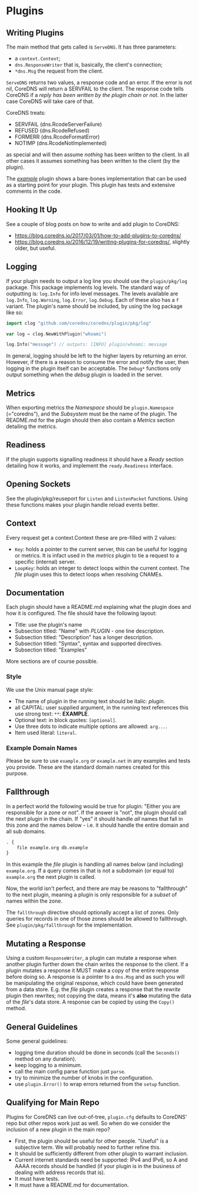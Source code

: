 # Plugins

## Writing Plugins

The main method that gets called is `ServeDNS`. It has three parameters:

* a `context.Context`;
* `dns.ResponseWriter` that is, basically, the client's connection;
* `*dns.Msg` the request from the client.

`ServeDNS` returns two values, a response code and an error. If the error is not nil, CoreDNS
will return a SERVFAIL to the client. The response code tells CoreDNS if a *reply has been
written by the plugin chain or not*. In the latter case CoreDNS will take care of that.

CoreDNS treats:

* SERVFAIL (dns.RcodeServerFailure)
* REFUSED (dns.RcodeRefused)
* FORMERR (dns.RcodeFormatError)
* NOTIMP (dns.RcodeNotImplemented)

as special and will then assume *nothing* has been written to the client. In all other cases it
assumes something has been written to the client (by the plugin).

The [*example*](https://github.com/coredns/example) plugin shows a bare-bones implementation that
can be used as a starting point for your plugin. This plugin has tests and extensive comments in the
code.

## Hooking It Up

See a couple of blog posts on how to write and add plugin to CoreDNS:

* <https://blog.coredns.io/2017/03/01/how-to-add-plugins-to-coredns/>
* <https://blog.coredns.io/2016/12/19/writing-plugins-for-coredns/>, slightly older, but useful.

## Logging

If your plugin needs to output a log line you should use the `plugin/pkg/log` package. This package
implements log levels. The standard way of outputting is: `log.Info` for info level messages. The
levels available are `log.Info`, `log.Warning`, `log.Error`, `log.Debug`. Each of these also has
a `f` variant. The plugin's name should be included, by using the log package like so:

~~~ go
import clog "github.com/coredns/coredns/plugin/pkg/log"

var log = clog.NewWithPlugin("whoami")

log.Info("message") // outputs: [INFO] plugin/whoami: message
~~~

In general, logging should be left to the higher layers by returning an error. However, if there is
a reason to consume the error and notify the user, then logging in the plugin itself can be
acceptable. The `Debug*` functions only output something when the *debug* plugin is loaded in the
server.

## Metrics

When exporting metrics the *Namespace* should be `plugin.Namespace` (="coredns"), and the
*Subsystem* must be the name of the plugin. The README.md for the plugin should then also contain
a *Metrics* section detailing the metrics.

## Readiness

If the plugin supports signalling readiness it should have a *Ready* section detailing how it
works, and implement the `ready.Readiness` interface.

## Opening Sockets

See the plugin/pkg/reuseport for `Listen` and `ListenPacket` functions. Using these functions makes
your plugin handle reload events better.

## Context

Every request get a context.Context these are pre-filled with 2 values:

* `Key`: holds a pointer to the current server, this can be useful for logging or metrics. It is
  infact used in the *metrics* plugin to tie a request to a specific (internal) server.
* `LoopKey`: holds an integer to detect loops within the current context. The *file* plugin uses
  this to detect loops when resolving CNAMEs.

## Documentation

Each plugin should have a README.md explaining what the plugin does and how it is configured. The
file should have the following layout:

* Title: use the plugin's name
* Subsection titled: "Name"
    with *PLUGIN* - one line description.
* Subsection titled: "Description" has a longer description.
* Subsection titled: "Syntax", syntax and supported directives.
* Subsection titled: "Examples"

More sections are of course possible.

### Style

We use the Unix manual page style:

* The name of plugin in the running text should be italic: *plugin*.
* all CAPITAL: user supplied argument, in the running text references this use strong text: `**`:
  **EXAMPLE**.
* Optional text: in block quotes: `[optional]`.
* Use three dots to indicate multiple options are allowed: `arg...`.
* Item used literal: `literal`.

### Example Domain Names

Please be sure to use `example.org` or `example.net` in any examples and tests you provide. These
are the standard domain names created for this purpose.

## Fallthrough

In a perfect world the following would be true for plugin: "Either you are responsible for a zone or
not". If the answer is "not", the plugin should call the next plugin in the chain. If "yes" it
should handle *all* names that fall in this zone and the names below - i.e. it should handle the
entire domain and all sub domains.

~~~ txt
. {
    file example.org db.example
}
~~~

In this example the *file* plugin is handling all names below (and including) `example.org`. If
a query comes in that is not a subdomain (or equal to) `example.org` the next plugin is called.

Now, the world isn't perfect, and there are may be reasons to "fallthrough" to the next plugin,
meaning a plugin is only responsible for a *subset* of names within the zone.

The `fallthrough` directive should optionally accept a list of zones. Only queries for records
in one of those zones should be allowed to fallthrough. See `plugin/pkg/fallthrough` for the
implementation.

## Mutating a Response

Using a custom `ResponseWriter`, a plugin can mutate a response when another plugin further down the chain writes the response to the client.
If a plugin mutates a response it MUST make a copy of the entire response before doing so. A
response is a pointer to a `dns.Msg` and as such you will be manipulating the original response,
which could have been generated from a data store. E.g. the *file* plugin creates a response that
the *rewrite* plugin then rewrites; not copying the data, means it's **also** mutating the data of
the *file*'s data store. A response can be copied by using the `Copy()` method.

## General Guidelines

Some general guidelines:

* logging time duration should be done in seconds (call the `Seconds()` method on any duration).
* keep logging to a minimum.
* call the main config parse function just `parse`.
* try to minimize the number of knobs in the configuration.
* use `plugin.Error()` to wrap errors returned from the `setup` function.

## Qualifying for Main Repo

Plugins for CoreDNS can live out-of-tree, `plugin.cfg` defaults to CoreDNS' repo but other
repos work just as well. So when do we consider the inclusion of a new plugin in the main repo?

* First, the plugin should be useful for other people. "Useful" is a subjective term. We will
  probably need to further refine this.
* It should be sufficiently different from other plugin to warrant inclusion.
* Current internet standards need be supported: IPv4 and IPv6, so A and AAAA records should be
  handled (if your plugin is in the business of dealing with address records that is).
* It must have tests.
* It must have a README.md for documentation.
